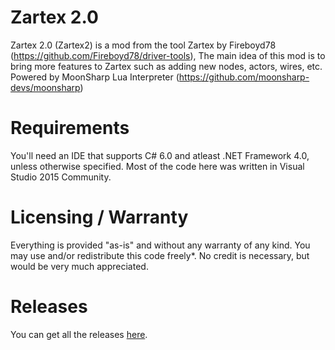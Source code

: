 # Zartex 2.0
Zartex 2.0 (Zartex2) is a mod from the tool Zartex by Fireboyd78 (https://github.com/Fireboyd78/driver-tools),
The main idea of this mod is to bring more features to Zartex such as adding new nodes, actors, wires, etc.     
Powered by MoonSharp Lua Interpreter (https://github.com/moonsharp-devs/moonsharp)
# Requirements
You'll need an IDE that supports C# 6.0 and atleast .NET Framework 4.0, unless otherwise specified. Most of the code here was written in Visual Studio 2015 Community.
# Licensing / Warranty
Everything is provided "as-is" and without any warranty of any kind. You may use and/or redistribute this code freely*. No credit is necessary, but would be very much appreciated.
# Releases
You can get all the releases [here](https://github.com/BuilderDemo7/Zartex2/releases).
